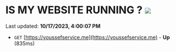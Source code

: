 # IS MY WEBSITE RUNNING ? [![](https://img.shields.io/static/v1?label=Sponsor&message=%E2%9D%A4&logo=GitHub&color=%23fe8e86)](https://github.com/sponsors/<username>)

Last updated: **10/17/2023, 4:00:07 PM**

- `GET` [https://youssefservice.me](https://youssefservice.me) - **Up** (835ms)
